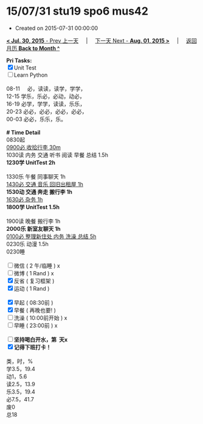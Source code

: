 # 15/07/31 stu19 spo6 mus42

- Created on 2015-07-31 00:00:00

[**< Jul. 30, 2015** - Prev 上一天](/lifelogs/2015/07/d30.md) &nbsp; &nbsp; | &nbsp; &nbsp; [下一天 Next - **Aug. 01, 2015 >**](/lifelogs/2015/08/d01.md) &nbsp; &nbsp; |  &nbsp; &nbsp; [返回月历 **Back to Month ^**](/lifelogs/2015/07/index.md)
<br/><div><strong>Pri Tasks:</strong></div><div><input checked="true" type="checkbox"/>Unit Test</div><div><input type="checkbox"/>Learn Python</div><div><br clear="none"/></div><div>08-11     必，读读，读学，学学，</div><div>12-15 学乐，乐必，必动，动必，</div><div>16-19 必学，学学，读读，乐乐，<br clear="none"/>20-23 必必，必必，必必，必必，</div><div>00-03 必必，乐乐，乐。</div><div><br/></div><div><b># Time Detail</b></div><div>0830起</div><div><u>0900必 收拾行李 30m</u></div><div>1030读 内务 交通 听书 阅读 早餐 总结 1.5h</div><div><strong>1230学 UnitTest 2h</strong></div><div><br clear="none"/></div><div>1330乐 午餐 同事聊天 1h</div><div><u>1430必 交通 音乐 回旧出租屋 1h</u></div><div><b>1530动 交通 奔走 搬行李 1h</b></div><div><u>1630必 杂务 1h</u></div><div><strong>1800学 UnitTest 1.5h</strong></div><div><br clear="none"/></div><div>1900读 晚餐 搬行李 1h</div><div><strong>2000乐 新室友聊天 1h</strong></div><div><u>0100必 整理新住处 内务 洗澡 总结 5h</u></div><div>0230乐 动漫 1.5h</div><div>0230睡</div><div><br/></div><div><input type="checkbox"/>微信 ( 2 午/临睡 ) x</div><div><input type="checkbox"/>微博 ( 1 Rand ) x</div><div><input checked="true" type="checkbox"/>反省 ( 复习框架 ) </div><div><input checked="true" type="checkbox"/>运动 ( 1 Rand ) </div><div><br/></div><div><input checked="true" type="checkbox"/>早起 ( 08:30前 ) </div><div><input checked="true" type="checkbox"/>早餐 ( 再晚也要! ) </div><div><input type="checkbox"/>洗澡 ( 10:00前开始 ) x<br/></div><div><input type="checkbox"/>早睡 ( 23:00前 ) x</div><div><b><br/></b></div><div><b><input type="checkbox"/>坚持喝白开水，第  天x</b></div><div><b><input checked="true" type="checkbox"/></b><b>记得</b><b>下班打卡！</b></div><div><br clear="none"/></div><div>类，时，%<br clear="none"/>学3.5，19.4<br clear="none"/>动1，5.6<br clear="none"/>读2.5，13.9<br clear="none"/>乐3.5，19.4<br clear="none"/>必7.5，41.7<br clear="none"/>废0<br clear="none"/>总18</div>
